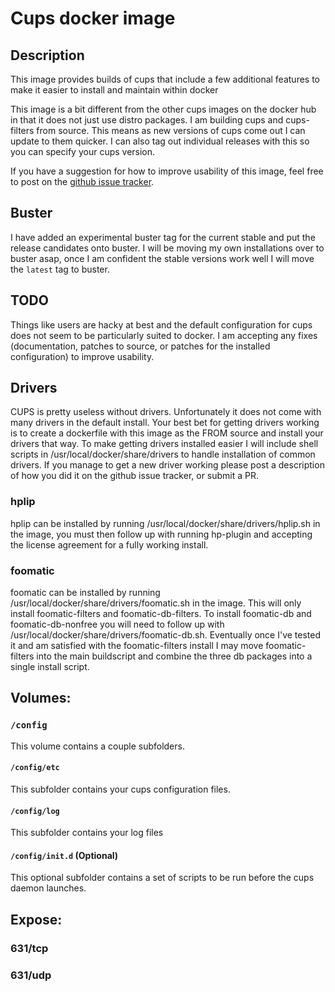 # Cups docker image

## Description

This image provides builds of cups that include a few additional features to make it easier to install and maintain within docker

This image is a bit different from the other cups images on the docker hub in that it does not just use distro packages. I am building cups and cups-filters from source. This means as new versions of cups come out I can update to them quicker. I can also tag out individual releases with this so you can specify your cups version.

If you have a suggestion for how to improve usability of this image, feel free to post on the [github issue tracker](https://github.com/jacobalberty/cups-docker/issues).

## Buster

I have added an experimental buster tag for the current stable and put the release candidates onto buster. 
I will be moving my own installations over to buster asap, once I am confident the stable versions work well I will move the `latest` tag to buster.

## TODO

Things like users are hacky at best and the default configuration for cups does not seem to be particularly suited to docker.
I am accepting any fixes (documentation, patches to source, or patches for the installed configuration) to improve usability.

## Drivers

CUPS is pretty useless without drivers. Unfortunately it does not come with many drivers in the default install.
Your best bet for getting drivers working is to create a dockerfile with this image as the FROM source and install your drivers that way.
To make getting drivers installed easier I will include shell scripts in /usr/local/docker/share/drivers to handle installation of common drivers.
If you manage to get a new driver working please post a description of how you did it on the github issue tracker, or submit a PR.

### hplip

hplip can be installed by running /usr/local/docker/share/drivers/hplip.sh in the image, you must then follow up with running hp-plugin
and accepting the license agreement for a fully working install.

### foomatic

foomatic can be installed by running /usr/local/docker/share/drivers/foomatic.sh in the image. This will only install foomatic-filters and foomatic-db-filters.
To install foomatic-db and foomatic-db-nonfree you will need to follow up with /usr/local/docker/share/drivers/foomatic-db.sh. Eventually once I've tested it and
am satisfied with the foomatic-filters install I may move foomatic-filters into the main buildscript and combine the three db packages into a single install script.

## Volumes:

### `/config`

This volume contains a couple subfolders.

#### `/config/etc`
This subfolder contains your cups configuration files.

#### `/config/log`
This subfolder contains your log files

#### `/config/init.d` (Optional)
This optional subfolder contains a set of scripts to be run before the cups daemon launches.

## Expose:

### 631/tcp

### 631/udp
